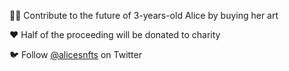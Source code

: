 🎨🧒 Contribute to the future of 3-years-old Alice by buying her art

❤️ Half of the proceeding will be donated to charity

🐦 Follow [@alicesnfts](https://twitter.com/alicesnfts) on Twitter
